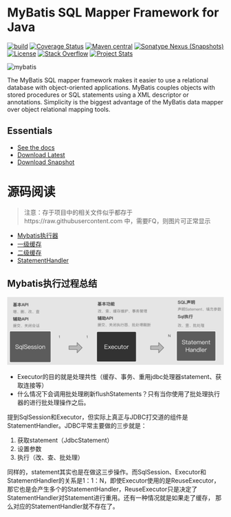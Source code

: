 MyBatis SQL Mapper Framework for Java
=====================================

[![build](https://github.com/mybatis/mybatis-3/workflows/Java%20CI/badge.svg)](https://github.com/mybatis/mybatis-3/actions?query=workflow%3A%22Java+CI%22)
[![Coverage Status](https://coveralls.io/repos/mybatis/mybatis-3/badge.svg?branch=master&service=github)](https://coveralls.io/github/mybatis/mybatis-3?branch=master)
[![Maven central](https://maven-badges.herokuapp.com/maven-central/org.mybatis/mybatis/badge.svg)](https://maven-badges.herokuapp.com/maven-central/org.mybatis/mybatis)
[![Sonatype Nexus (Snapshots)](https://img.shields.io/nexus/s/https/oss.sonatype.org/org.mybatis/mybatis.svg)](https://oss.sonatype.org/content/repositories/snapshots/org/mybatis/mybatis/)
[![License](http://img.shields.io/:license-apache-brightgreen.svg)](http://www.apache.org/licenses/LICENSE-2.0.html)
[![Stack Overflow](http://img.shields.io/:stack%20overflow-mybatis-brightgreen.svg)](http://stackoverflow.com/questions/tagged/mybatis)
[![Project Stats](https://www.openhub.net/p/mybatis/widgets/project_thin_badge.gif)](https://www.openhub.net/p/mybatis)

![mybatis](http://mybatis.github.io/images/mybatis-logo.png)

The MyBatis SQL mapper framework makes it easier to use a relational database with object-oriented applications.
MyBatis couples objects with stored procedures or SQL statements using a XML descriptor or annotations.
Simplicity is the biggest advantage of the MyBatis data mapper over object relational mapping tools.

Essentials
----------

* [See the docs](http://mybatis.github.io/mybatis-3)
* [Download Latest](https://github.com/mybatis/mybatis-3/releases)
* [Download Snapshot](https://oss.sonatype.org/content/repositories/snapshots/org/mybatis/mybatis/)

# 源码阅读
> 注意：存于项目中的相关文件似乎都存于https://raw.githubusercontent.com 中，需要FQ，则图片可正常显示
- [Mybatis执行器](doc/executor.md)
- [一级缓存](doc/level1-cache.md)
- [二级缓存](doc/level2-cache.md)
- [StatementHandler](doc/statement-handler.md)
## Mybatis执行过程总结
![Mybatis执行过程](img/20210524220213.png)
- Executor的目的就是处理共性（缓存、事务、重用jdbc处理器statement、获取连接等）
- 什么情况下会调用批处理刷新flushStatements？只有当你使用了批处理执行器的进行批处理操作之后。

提到SqlSession和Executor，但实际上真正与JDBC打交道的组件是StatementHandler。JDBC平常主要做的三步就是：
1. 获取statement（JdbcStatement）
2. 设置参数
3. 执行（改、查、批处理）

同样的，statement其实也是在做这三步操作。而SqlSession、Executor和StatementHandler的关系是1：1：N，即使Executor使用的是ReuseExecutor，
那它也是会产生多个的StatementHandler，ReuseExecutor只是决定了StatementHandler对Statement进行重用。还有一种情况就是如果走了缓存，
那么对应的StatementHandler就不存在了。

